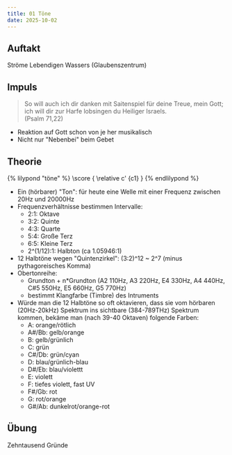 ```yaml
---
title: 01 Töne
date: 2025-10-02
---
```


## Auftakt

Ströme Lebendigen Wassers (Glaubenszentrum)

## Impuls

> So will auch ich dir danken mit Saitenspiel für deine Treue, mein Gott; ich will dir zur Harfe lobsingen du Heiliger Israels.  
> (Psalm 71,22)

- Reaktion auf Gott schon von je her musikalisch
- Nicht nur "Nebenbei" beim Gebet

## Theorie

{% lilypond "töne" %}
\score {
  \relative c' {c1}
}
{% endlilypond %}

- Ein (hörbarer) "Ton": für heute eine Welle mit einer Frequenz zwischen 20Hz und 20000Hz
- Frequenzverhältnisse bestimmen Intervalle:
    - 2:1: Oktave
    - 3:2: Quinte
    - 4:3: Quarte
    - 5:4: Große Terz
    - 6:5: Kleine Terz
    - 2^(1/12):1: Halbton (ca 1.05946:1)
- 12 Halbtöne wegen "Quintenzirkel": (3:2)^12 ~ 2^7 (minus pythagoreisches Komma)
- Obertonreihe:
    - Grundton + n*Grundton (A2 110Hz, A3 220Hz, E4 330Hz, A4 440Hz, C#5 550Hz, E5 660Hz, G5 770Hz)
    - bestimmt Klangfarbe (Timbre) des Intruments
- Würde man die 12 Halbtöne so oft oktavieren, dass sie vom hörbaren (20Hz-20kHz) Spektrum ins sichtbare (384-789THz) Spektrum kommen, bekäme man (nach 39-40 Oktaven) folgende Farben:
    - A: orange/rötlich
    - A#/Bb: gelb/orange
    - B: gelb/grünlich
    - C: grün
    - C#/Db: grün/cyan
    - D: blau/grünlich-blau
    - D#/Eb: blau/violettt
    - E: violett
    - F: tiefes violett, fast UV
    - F#/Gb: rot
    - G: rot/orange
    - G#/Ab: dunkelrot/orange-rot

## Übung

Zehntausend Gründe
